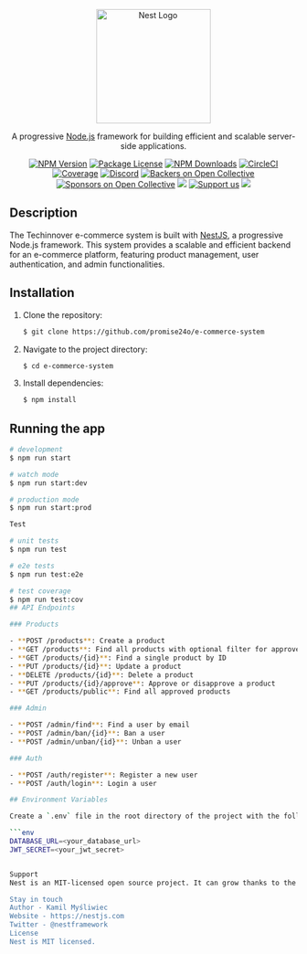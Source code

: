 <p align="center">
  <a href="http://nestjs.com/" target="blank"><img src="https://nestjs.com/img/logo-small.svg" width="200" alt="Nest Logo" /></a>
</p>

[circleci-image]: https://img.shields.io/circleci/build/github/nestjs/nest/master?token=abc123def456
[circleci-url]: https://circleci.com/gh/nestjs/nest

<p align="center">A progressive <a href="http://nodejs.org" target="_blank">Node.js</a> framework for building efficient and scalable server-side applications.</p>
<p align="center">
  <a href="https://www.npmjs.com/~nestjscore" target="_blank"><img src="https://img.shields.io/npm/v/@nestjs/core.svg" alt="NPM Version" /></a>
  <a href="https://www.npmjs.com/~nestjscore" target="_blank"><img src="https://img.shields.io/npm/l/@nestjs/core.svg" alt="Package License" /></a>
  <a href="https://www.npmjs.com/~nestjscore" target="_blank"><img src="https://img.shields.io/npm/dm/@nestjs/common.svg" alt="NPM Downloads" /></a>
  <a href="https://circleci.com/gh/nestjs/nest" target="_blank"><img src="https://img.shields.io/circleci/build/github/nestjs/nest/master" alt="CircleCI" /></a>
  <a href="https://coveralls.io/github/nestjs/nest?branch=master" target="_blank"><img src="https://coveralls.io/repos/github/nestjs/nest/badge.svg?branch=master#9" alt="Coverage" /></a>
  <a href="https://discord.gg/G7Qnnhy" target="_blank"><img src="https://img.shields.io/badge/discord-online-brightgreen.svg" alt="Discord"/></a>
  <a href="https://opencollective.com/nest#backer" target="_blank"><img src="https://opencollective.com/nest/backers/badge.svg" alt="Backers on Open Collective" /></a>
  <a href="https://opencollective.com/nest#sponsor" target="_blank"><img src="https://opencollective.com/nest/sponsors/badge.svg" alt="Sponsors on Open Collective" /></a>
  <a href="https://paypal.me/kamilmysliwiec" target="_blank"><img src="https://img.shields.io/badge/Donate-PayPal-ff3f59.svg"/></a>
  <a href="https://opencollective.com/nest#sponsor"  target="_blank"><img src="https://img.shields.io/badge/Support%20us-Open%20Collective-41B883.svg" alt="Support us"></a>
  <a href="https://twitter.com/nestframework" target="_blank"><img src="https://img.shields.io/twitter/follow/nestframework.svg?style=social&label=Follow"></a>
</p>

## Description

The Techinnover e-commerce system is built with [NestJS](https://nestjs.com), a progressive Node.js framework. This system provides a scalable and efficient backend for an e-commerce platform, featuring product management, user authentication, and admin functionalities.

## Installation

1. Clone the repository:

    ```bash
    $ git clone https://github.com/promise24o/e-commerce-system
    ```

2. Navigate to the project directory:

    ```bash
    $ cd e-commerce-system
    ```

3. Install dependencies:

    ```bash
    $ npm install
    ```

## Running the app

```bash
# development
$ npm run start

# watch mode
$ npm run start:dev

# production mode
$ npm run start:prod

Test

# unit tests
$ npm run test

# e2e tests
$ npm run test:e2e

# test coverage
$ npm run test:cov
## API Endpoints

### Products

- **POST /products**: Create a product
- **GET /products**: Find all products with optional filter for approved products
- **GET /products/{id}**: Find a single product by ID
- **PUT /products/{id}**: Update a product
- **DELETE /products/{id}**: Delete a product
- **PUT /products/{id}/approve**: Approve or disapprove a product
- **GET /products/public**: Find all approved products

### Admin

- **POST /admin/find**: Find a user by email
- **POST /admin/ban/{id}**: Ban a user
- **POST /admin/unban/{id}**: Unban a user

### Auth

- **POST /auth/register**: Register a new user
- **POST /auth/login**: Login a user

## Environment Variables

Create a `.env` file in the root directory of the project with the following variables:

```env
DATABASE_URL=<your_database_url>
JWT_SECRET=<your_jwt_secret>


Support
Nest is an MIT-licensed open source project. It can grow thanks to the sponsors and support by the amazing backers. If you'd like to join them, please read more here.

Stay in touch
Author - Kamil Myśliwiec
Website - https://nestjs.com
Twitter - @nestframework
License
Nest is MIT licensed.